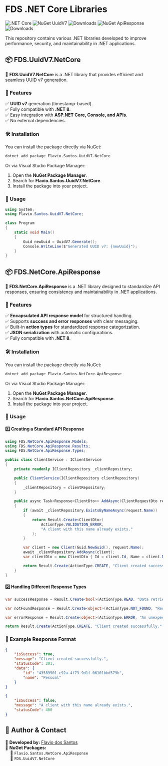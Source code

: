 # FDS .NET Core Libraries

![.NET Core](https://img.shields.io/badge/.NET%20Core-8.0-blueviolet?style=flat&logo=dotnet) 
![NuGet UuidV7](https://img.shields.io/nuget/v/Flavio.Santos.UuidV7.NetCore?label=NuGet%20UuidV7) 
![Downloads](https://img.shields.io/nuget/dt/Flavio.Santos.UuidV7.NetCore?label=Downloads) 
![NuGet ApiResponse](https://img.shields.io/nuget/v/Flavio.Santos.NetCore.ApiResponse?label=NuGet%20ApiResponse) 
![Downloads](https://img.shields.io/nuget/dt/Flavio.Santos.NetCore.ApiResponse?label=Downloads)

This repository contains various .NET libraries developed to improve performance, security, and maintainability in .NET applications.

## 📦 FDS.UuidV7.NetCore

🚀 **FDS.UuidV7.NetCore** is a .NET library that provides efficient and seamless UUID v7 generation.

### 📌 Features
✅ **UUID v7** generation (timestamp-based).  
✅ Fully compatible with **.NET 8**.  
✅ Easy integration with **ASP.NET Core, Console, and APIs**.  
✅ No external dependencies.  


### 🛠 Installation

You can install the package directly via NuGet:

```sh
dotnet add package Flavio.Santos.UuidV7.NetCore
```

Or via Visual Studio Package Manager:

1. Open the **NuGet Package Manager**.
2. Search for **Flavio.Santos.UuidV7.NetCore**.
3. Install the package into your project.

### 🚀 Usage

```csharp
using System;
using Flavio.Santos.UuidV7.NetCore;

class Program
{
    static void Main()
    {
        Guid newUuid = UuidV7.Generate();
        Console.WriteLine($"Generated UUID v7: {newUuid}");
    }
}
```

## 📦 FDS.NetCore.ApiResponse

🚀 **FDS.NetCore.ApiResponse** is a .NET library designed to standardize API responses, ensuring consistency and maintainability in .NET applications.

### 📌 Features
✅ **Encapsulated API response model** for structured handling.  
✅ Supports **success and error responses** with clear messaging.  
✅ Built-in **action types** for standardized response categorization.  
✅ **JSON serialization** with automatic configurations.  
✅ Fully compatible with **.NET 8**.  

### 🛠 Installation

You can install the package directly via NuGet:

```sh
dotnet add package Flavio.Santos.NetCore.ApiResponse
```

Or via Visual Studio Package Manager:

1. Open the **NuGet Package Manager**.
2. Search for **Flavio.Santos.NetCore.ApiResponse**.
3. Install the package into your project.

### 🚀 Usage

#### 1️⃣ Creating a Standard API Response

```csharp
using FDS.NetCore.ApiResponse.Models;
using FDS.NetCore.ApiResponse.Results;
using FDS.NetCore.ApiResponse.Types;

public class ClientService : IClientService
{
    private readonly IClientRepository _clientRepository;

    public ClientService(IClientRepository clientRepository)
    {
        _clientRepository = clientRepository;
    }

    public async Task<Response<ClientDto>> AddAsync(ClientRequestDto request)
    {
        if (await _clientRepository.ExistsByNameAsync(request.Name))
        {
            return Result.Create<ClientDto>(
                ActionType.VALIDATION_ERROR,
                "A client with this name already exists."
            );
        }

        var client = new Client(Guid.NewGuid(), request.Name);
        await _clientRepository.AddAsync(client);
        var clientDto = new ClientDto { Id = client.Id, Name = client.Name };

        return Result.Create(ActionType.CREATE, "Client created successfully.", clientDto);
    }
}
```

#### 2️⃣ Handling Different Response Types

```csharp
var successResponse = Result.Create<bool>(ActionType.READ, "Data retrieved successfully.", new { Value = 42 });

var notFoundResponse = Result.Create<object>(ActionType.NOT_FOUND, "Resource not found.");

var errorResponse = Result.Create<object>(ActionType.ERROR, "An unexpected error occurred.");

return Result.Create(ActionType.CREATE, "Client created successfully.", clientDto);
```

### 📜 Example Response Format

```json
{
    "isSuccess": true,
    "message": "Client created successfully.",
    "statusCode": 201,
    "data": {
        "id": "43589501-c92a-4f73-9d1f-06101bbd579b",
        "name": "Pessoal"
    }
}
```

```json
{
    "isSuccess": false,
    "message": "A client with this name already exists.",
    "statusCode": 400
}
```

## 🔗 Author & Contact

📌 **Developed by:** [Flavio dos Santos](https://www.linkedin.com/in/flavio-santos-ti/)  
📌 **NuGet Packages:**  
&nbsp;&nbsp;&nbsp;&nbsp;🔹 `Flavio.Santos.NetCore.ApiResponse`  
&nbsp;&nbsp;&nbsp;&nbsp;🔹 `FDS.UuidV7.NetCore`

